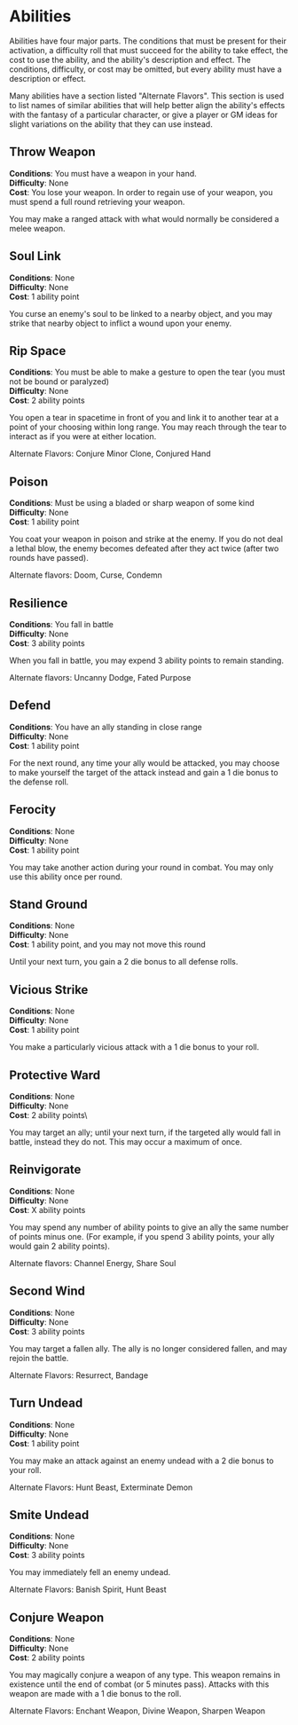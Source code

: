 Abilities
=====

Abilities have four major parts. The conditions that must be present for their activation, a difficulty roll that must succeed for the ability to take effect, the cost to use the ability, and the ability's description and effect. The conditions, difficulty, or cost may be omitted, but every ability must have a description or effect.

Many abilities have a section listed "Alternate Flavors". This section is used to list names of similar abilities that will help better align the ability's effects with the fantasy of a particular character, or give a player or GM ideas for slight variations on the ability that they can use instead.

Throw Weapon
-----
**Conditions**: You must have a weapon in your hand.\
**Difficulty**: None\
**Cost**: You lose your weapon. In order to regain use of your weapon, you must spend a full round retrieving your weapon.

You may make a ranged attack with what would normally be considered a melee weapon.

Soul Link
-----
**Conditions**: None\
**Difficulty**: None\
**Cost**: 1 ability point

You curse an enemy's soul to be linked to a nearby object, and you may strike that nearby object to inflict a wound upon your enemy.

Rip Space
-----
**Conditions**: You must be able to make a gesture to open the tear (you must not be bound or paralyzed)\
**Difficulty**: None\
**Cost**: 2 ability points

You open a tear in spacetime in front of you and link it to another tear at a point of your choosing within long range. You may reach through the tear to interact as if you were at either location.

Alternate Flavors: Conjure Minor Clone, Conjured Hand

Poison
-----
**Conditions**: Must be using a bladed or sharp weapon of some kind\
**Difficulty**: None\
**Cost**: 1 ability point

You coat your weapon in poison and strike at the enemy. If you do not deal a lethal blow, the enemy becomes defeated after they act twice (after two rounds have passed).

Alternate flavors: Doom, Curse, Condemn

Resilience
-----
**Conditions**: You fall in battle\
**Difficulty**: None\
**Cost**: 3 ability points

When you fall in battle, you may expend 3 ability points to remain standing.

Alternate flavors: Uncanny Dodge, Fated Purpose

Defend
-----
**Conditions**: You have an ally standing in close range\
**Difficulty**: None\
**Cost**: 1 ability point

For the next round, any time your ally would be attacked, you may choose to make yourself the target of the attack instead and gain a 1 die bonus to the defense roll.

Ferocity
-----
**Conditions**: None\
**Difficulty**: None\
**Cost**: 1 ability point

You may take another action during your round in combat. You may only use this ability once per round.

Stand Ground
-----
**Conditions**: None\
**Difficulty**: None\
**Cost**: 1 ability point, and you may not move this round

Until your next turn, you gain a 2 die bonus to all defense rolls.

Vicious Strike
-----
**Conditions**: None\
**Difficulty**: None\
**Cost**: 1 ability point

You make a particularly vicious attack with a 1 die bonus to your roll.

Protective Ward
-----
**Conditions**: None\
**Difficulty**: None\
**Cost**: 2 ability points\

You may target an ally; until your next turn, if the targeted ally would fall in battle, instead they do not. This may occur a maximum of once.

Reinvigorate
-----
**Conditions**: None\
**Difficulty**: None\
**Cost**: X ability points

You may spend any number of ability points to give an ally the same number of points minus one. (For example, if you spend 3 ability points, your ally would gain 2 ability points).

Alternate flavors: Channel Energy, Share Soul

Second Wind
-----
**Conditions**: None\
**Difficulty**: None\
**Cost**: 3 ability points

You may target a fallen ally. The ally is no longer considered fallen, and may rejoin the battle.

Alternate Flavors: Resurrect, Bandage

Turn Undead
-----
**Conditions**: None\
**Difficulty**: None\
**Cost**: 1 ability point

You may make an attack against an enemy undead with a 2 die bonus to your roll.

Alternate Flavors: Hunt Beast, Exterminate Demon

Smite Undead
-----
**Conditions**: None\
**Difficulty**: None\
**Cost**: 3 ability points

You may immediately fell an enemy undead.

Alternate Flavors: Banish Spirit, Hunt Beast

Conjure Weapon
-----
**Conditions**: None\
**Difficulty**: None\
**Cost**: 2 ability points

You may magically conjure a weapon of any type. This weapon remains in existence until the end of combat (or 5 minutes pass). Attacks with this weapon are made with a 1 die bonus to the roll.

Alternate Flavors: Enchant Weapon, Divine Weapon, Sharpen Weapon